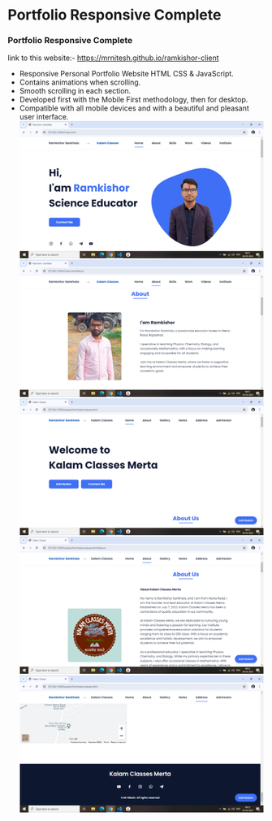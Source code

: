 # Portfolio Responsive Complete
### Portfolio Responsive Complete
link to this website:- 
https://mrnitesh.github.io/ramkishor-client
- Responsive Personal Portfolio Website HTML CSS & JavaScript.
- Contains animations when scrolling.
- Smooth scrolling in each section.
- Developed first with the Mobile First methodology, then for desktop.
- Compatible with all mobile devices and with a beautiful and pleasant user interface.
![preview img](/assets/readme/preview1.png)
![preview img](/assets/readme/preview2.png)
![preview img](/assets/readme/preview3.png)
![preview img](/assets/readme/preview4.png)
![preview img](/assets/readme/preview5.png)

